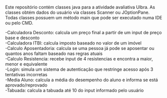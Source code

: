 Este repositório contém classes java para a atividade avaliativa Ulbra.
As classes obtém dados do usuário via classes Scanner ou JOptionPane.
Todas classes possuem um método main que pode ser executado numa IDE ou pelo CMD.

-Calculadora Desconto: calcula um preço final a partir de um input de preço base e desconto  
-Calculadora ITBI: calcula imposto baseado no valor de um imóvel  
-Calculo Aposentadoria: calcula se uma pessoa já pode se aposentar ou quantos anos faltam baseado nas regras atuais  
-Calculo Resistencia: recebe input de 4 resistencias e encontra a maior, menor e equivalente  
-Login: simula um sistema de autenticação que restringe acesso após 3 tentativas incorretas  
-Media Aluno: calcula a média do desempenho do aluno e informa se está aprovado/reprovado  
-Tabuada: calcula a tabuada até 10 do input informado pelo usuário  
